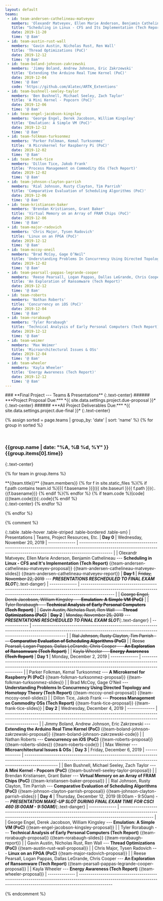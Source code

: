 ```yaml
---
layout: default
teams:
 - id: team-andersen-cathelineau-matveyev
   members: 'Olexandr Matveyev, Ellen Marie Anderson, Benjamin Cathelineau'
   title: "Scheduling in Linux - CFS and Its Implementation (Tech Report)"
   date: 2019-11-20
   time: '@ 8am'
 - id: team-austin-rust-wall
   members: 'Gavin Austin, Nicholas Rust, Ren Wall'
   title: 'Thread Optimizations (PoC)'
   date: 2019-12-12
   time: '@ 8am'
 - id: team-boland-johnson-zakrzewski
   members: 'Jimmy Boland, Andrew Johnson, Eric Zakrzewski'
   title: 'Extending the Arduino Real Time Kernel (PoC)'
   date: 2019-12-04
   time: '@ 8am'
   code: 'https://github.com/Alatec/ARTK_Extentions'
 - id: team-bushnell-seeley-taylor
   members: 'Ben Bushnell, Michael Seeley, Zach Taylor'
   title: 'A Mini Kernel - Popcorn (PoC)'
   date: 2019-12-06
   time: '@ 8am'
 - id: team-engel-jacobson-kingsley
   members: 'George Engel, Derek Jacobson, William Kingsley'
   title: 'Emulation: A Simple VM (PoC)'
   date: 2019-12-12
   time: '@ 8am'
 - id: team-folkman-turksonmez
   members: 'Parker Folkman, Kemal Turksonmez'
   title: 'A Microkernel for Raspberry Pi (PoC)'
   date: 2019-12-02
   time: '@ 8am'
 - id: team-frank-tice
   members: 'Dillon Tice, Jakob Frank'
   title: 'Process Management on Commodity OSs (Tech Report)'
   date: 2019-12-02
   time: '@ 8am'
 - id: team-johnson-clayton-parrish
   members: 'Rial Johnson, Rusty Clayton, Tim Parrish'
   title: 'Comparative Evaluation of Scheduling Algorithms (PoC)'
   date: 2019-12-06
   time: '@ 8am'
 - id: team-kristiansen-baker
   members: 'Brendan Kristiansen, Grant Baker'
   title: 'Virtual Memory on an Array of FRAM Chips (PoC)'
   date: 2019-12-06
   time: '@ 8am'
 - id: team-major-radovich
   members: 'Chris Major, Tysen Radovich'
   title: 'Linux on an FPGA (PoC)'
   date: 2019-12-12
   time: '@ 8am'
 - id: team-mccoy-oneil
   members: "Brad McCoy, Gage O’Neil"
   title: 'Understanding Problems In Concurrency Using Directed Topology and Homotopy Theory (Tech Report)'
   date: 2019-12-02
   time: '@ 8am'
 - id: team-pearsall-pappas-legrande-cooper
   members: 'Reese Pearsall, Logan Pappas, Dallas LeGrande, Chris Cooper'
   title: 'An Exploration of Ransomware (Tech Report)'
   date: 2019-12-12
   time: '@ 8am'
 - id: team-roberts
   members: 'Nathan Roberts'
   title: 'Concurrency on iOS (PoC)'
   date: 2019-12-04
   time: '@ 8am'
 - id: team-rorabaugh
   members: 'Tyler Rorabaugh'
   title: 'Technical Analysis of Early Personal Computers (Tech Report)'
   date: 2019-12-12
   time: '@ 8am'
 - id: team-weimer
   members: 'Max Weimer'
   title: 'Microarchitectural Issues & OSs'
   date: 2019-12-04
   time: '@ 8am'
 - id: team-wheeler
   members: 'Kayla Wheeler'
   title: 'Energy Awareness (Tech Report)'
   date: 2019-12-12
   time: '@ 8am'
---
```


<!-- HEADER -->

<div class="subpage-header" markdown="1">
### **Final Project --- Teams & Presentations**
{:.text-center}
###### ***Project Proposal Due:*** *{{ site.data.settings.project.due-proposal }}*
{:.text-center}
###### ***All Project Deliverables Due:*** *{{ site.data.settings.project.due-final }}*
{:.text-center}
</div>

<!-- ## Final Project Teams & Presentations -->
{% assign sorted = page.teams | group_by: 'date' | sort: 'name' %}
{% for group in sorted %}

<br/>

### <span class="note">**{{group.name | date: "%A, %B %d, %Y" }} {{group.items[0].time}}**</span>
{:.text-center}

{% for team in group.items %}
<div markdown="1">
<!-- team name and project title -->
**{{team.title}}**  
{{team.members}}  
<!-- static files -->
{% for f in site.static_files %}{% if f.path contains team.id %}[{{ f.basename }}]({{ site.baseurl }}{{ f.path }}){:.{{f.basename}}} {% endif %}{% endfor %}
<!-- code will likely be an external link... -->
{% if team.code %}[code]({{team.code}}){:.code}{% endif %}
</div>
{:.text-center}
{% endfor %}

{% endfor %}


{% comment %}

{:.table .table-hover .table-striped .table-bordered .table-sm}
| Presentations  | Teams, Project Resources, Etc.
| **Day 0**      | <span class="note">Wednesday, November 20, 2019</span>
| -------------- | -----------------------------------------------------------------------------------------------------------------------------------------------------------------------------
|                | Olexandr Matveyev, Ellen Marie Anderson,  Benjamin Cathelineau --- **Scheduling in Linux - CFS and It's Implementation (Tech Report)** {{team-andersen-cathelineau-matveyev-proposal}} {{team-andersen-cathelineau-matveyev-slides}} {{team-andersen-cathelineau-matveyev-report}}
| ~~**Day 1**~~  | <span class="note">~~Friday, November 22, 2019~~</span> --- _**PRESENTATIONS RESCHEDULED TO FINAL EXAM SLOT**_{:.text-danger}
| -------------- | -----------------------------------------------------------------------------------------------------------------------------------------------------------------------------
|                | ~~George Engel, Derek Jacobson, William Kingsley --- **Emulation: A Simple VM (PoC)**~~
|                | ~~Tyler Rorabaugh --- **Technical Analysis of Early Personal Computers (Tech Report)**~~
|                | ~~Gavin Austin, Nicholas Rust, Ren Wall --- **Thread Optimizations (PoC)**~~
| ~~**Day 2**~~  | <span class="note">~~Monday, November 25, 2019~~</span>  --- _**PRESENTATIONS RESCHEDULED TO FINAL EXAM SLOT**_{:.text-danger}
| -------------- | -----------------------------------------------------------------------------------------------------------------------------------------------------------------------------
|                | ~~Rial Johnson, Rusty Clayton, Tim Parrish --- **Comparative Evaluation of Scheduling Algorithms (PoC)**~~
|                | ~~Reese Pearsall, Logan Pappas, Dallas LeGrande, Chris Cooper --- **An Exploration of Ransomware (Tech Report)**~~
|                | ~~Kayla Wheeler --- **Energy Awareness (Tech Report)**~~
| **Day 1**      | <span class="note">Monday, December 2, 2019</span>
| -------------- | -----------------------------------------------------------------------------------------------------------------------------------------------------------------------------
|                | Parker Folkman, Kemal Turksonmez --- **A Microkernel for Raspberry Pi (PoC)** {{team-folkman-turksonmez-proposal}} {{team-folkman-turksonmez-slides}}
|                | Brad McCoy, Gage O’Neil --- **Understanding Problems In Concurrency Using Directed Topology and Homotopy Theory (Tech Report)** {{team-mccoy-oneil-proposal}} {{team-mccoy-oneil-slides}}
|                | Dillon Tice, Jakob Frank --- **Process Management on Commodity OSs (Tech Report)** {{team-frank-tice-proposal}} {{team-frank-tice-slides}}
| **Day 2**      | <span class="note">Wednesday, December 4, 2019</span>
| -------------- | -----------------------------------------------------------------------------------------------------------------------------------------------------------------------------
|                | Jimmy Boland, Andrew Johnson, Eric Zakrzewski --- **Extending the Arduino Real Time Kernel (PoC)** {{team-boland-johnson-zakrzewski-proposal}} {{team-boland-johnson-zakrzewski-code}}
|                | Nathan Roberts --- **Concurrency on iOS (PoC)** {{team-roberts-proposal}} {{team-roberts-slides}} {{team-roberts-code}}
|                | Max Weimer --- **Microarchitectural Issues & OSs**
| **Day 3**      | <span class="note">Friday, December 6, 2019</span>
| -------------- | -----------------------------------------------------------------------------------------------------------------------------------------------------------------------------
|                | Ben Bushnell, Michael Seeley, Zach Taylor --- **A Mini Kernel - Popcorn (PoC)** {{team-bushnell-seeley-taylor-proposal}}
|                | Brendan Kristiansen, Grant Baker --- **Virtual Memory on an Array of FRAM Chips (PoC)** {{team-kristiansen-baker-proposal}}
|                | Rial Johnson, Rusty Clayton, Tim Parrish --- **Comparative Evaluation of Scheduling Algorithms (PoC)** {{team-johnson-clayton-parrish-proposal}} {{team-johnson-clayton-parrish-slides}}
| **Day 4**      | <span class="note">Thursday, December 12, 2019 (8:00am - 9:50am)</span> --- _**PRESENTATION MAKE-UP SLOT DURING FINAL EXAM TIME FOR CSCI 460 (8:00AM - 9:50AM)**_{:.text-danger}
| -------------- | -----------------------------------------------------------------------------------------------------------------------------------------------------------------------------
|                | George Engel, Derek Jacobson, William Kingsley --- **Emulation: A Simple VM (PoC)** {{team-engel-jacobson-kingsley-proposal}}
|                | Tyler Rorabaugh --- **Technical Analysis of Early Personal Computers (Tech Report)** {{team-rorabaugh-proposal}} {{team-rorabaugh-slides}} {{team-rorabaugh-report}}
|                | Gavin Austin, Nicholas Rust, Ren Wall --- **Thread Optimizations (PoC)** {{team-austin-rust-wall-proposal}}
|                | Chris Major, Tysen Radovich --- **Linux on an FPGA (PoC)** {{team-major-radovich-proposal}}
|                | Reese Pearsall, Logan Pappas, Dallas LeGrande, Chris Cooper --- **An Exploration of Ransomware (Tech Report)** {{team-pearsall-pappas-legrande-cooper-proposal}}
|                | Kayla Wheeler --- **Energy Awareness (Tech Report)** {{team-wheeler-proposal}}
| -------------- | -----------------------------------------------------------------------------------------------------------------------------------------------------------------------------

{% endcomment %}
